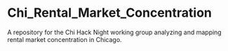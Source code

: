 # Chi_Rental_Market_Concentration
A repository for the Chi Hack Night working group analyzing and mapping rental market concentration in Chicago.
